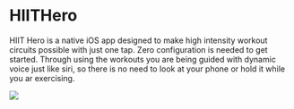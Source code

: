 # HIITHero

HIIT Hero is a native iOS app designed to make high intensity workout circuits possible with just one tap.
Zero configuration is needed to get started. Through using the workouts you are being guided with dynamic voice just like siri, so there is no need to look at your phone or hold it while you ar exercising.

<img src="https://i.imgur.com/CTSFpil.png">
